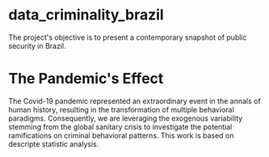 # data_criminality_brazil

The project's objective is to present a contemporary snapshot of public security in Brazil.

# The Pandemic's Effect

The Covid-19 pandemic represented an extraordinary event in the annals of human history, resulting in the transformation of multiple behavioral paradigms. Consequently, we are leveraging the exogenous variability stemming from the global sanitary crisis to investigate the potential ramifications on criminal behavioral patterns. This work is based on descripte statistic analysis.
